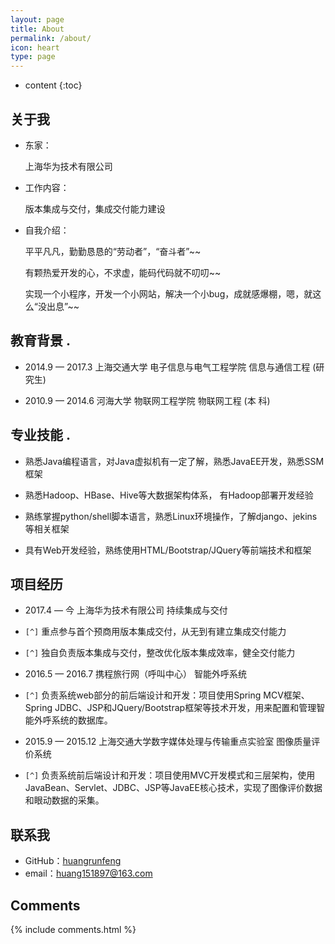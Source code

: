 ```yaml
---
layout: page
title: About
permalink: /about/
icon: heart
type: page
---
```


* content
{:toc}

## 关于我

* 东家：

	上海华为技术有限公司

* 工作内容：

	版本集成与交付，集成交付能力建设

* 自我介绍：

	平平凡凡，勤勤恳恳的“劳动者”，“奋斗者”~~

	有颗热爱开发的心，不求虚，能码代码就不叨叨~~

	实现一个小程序，开发一个小网站，解决一个小bug，成就感爆棚，嗯，就这么“没出息”~~


## 教育背景                                               .                                                                                                                                                                                                                         
* 2014.9 — 2017.3    上海交通大学	   电子信息与电气工程学院	信息与通信工程 (研究生)

* 2010.9 — 2014.6	 河海大学       物联网工程学院         物联网工程 (本  科)


## 专业技能                                               .                                                                                                                                                                                                                                  
* 熟悉Java编程语言，对Java虚拟机有一定了解，熟悉JavaEE开发，熟悉SSM框架 

* 熟悉Hadoop、HBase、Hive等大数据架构体系， 有Hadoop部署开发经验

* 熟练掌握python/shell脚本语言，熟悉Linux环境操作，了解django、jekins等相关框架

* 具有Web开发经验，熟练使用HTML/Bootstrap/JQuery等前端技术和框架


## 项目经历

* 2017.4 — 今      	 上海华为技术有限公司    持续集成与交付

- `[^]` 重点参与首个预商用版本集成交付，从无到有建立集成交付能力

- `[^]` 独自负责版本集成与交付，整改优化版本集成效率，健全交付能力

* 2016.5 — 2016.7	 携程旅行网（呼叫中心）   智能外呼系统

- `[^]` 负责系统web部分的前后端设计和开发：项目使用Spring MCV框架、Spring JDBC、JSP和JQuery/Bootstrap框架等技术开发，用来配置和管理智能外呼系统的数据库。                                                                                                                                                                         
* 2015.9 — 2015.12	 上海交通大学数字媒体处理与传输重点实验室  图像质量评价系统

- `[^]` 负责系统前后端设计和开发：项目使用MVC开发模式和三层架构，使用JavaBean、Servlet、JDBC、JSP等JavaEE核心技术，实现了图像评价数据和眼动数据的采集。


## 联系我

* GitHub：[huangrunfeng](https://github.com/huangrunfeng)
* email：huang151897@163.com


## Comments

{% include comments.html %}
